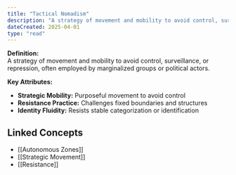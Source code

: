 ```yaml
---
title: "Tactical Nomadism"
description: "A strategy of movement and mobility to avoid control, surveillance, or repression, often employed by marginalized groups or political actors."
dateCreated: 2025-04-01
type: "read"
---
```


**Definition:**  
A strategy of movement and mobility to avoid control, surveillance, or repression, often employed by marginalized groups or political actors.

**Key Attributes:**  
- **Strategic Mobility:** Purposeful movement to avoid control  
- **Resistance Practice:** Challenges fixed boundaries and structures  
- **Identity Fluidity:** Resists stable categorization or identification

## Linked Concepts
- [[Autonomous Zones]]
- [[Strategic Movement]]
- [[Resistance]]
